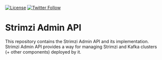 [![License](https://img.shields.io/badge/license-Apache--2.0-blue.svg)](http://www.apache.org/licenses/LICENSE-2.0)
[![Twitter Follow](https://img.shields.io/twitter/follow/strimziio.svg?style=social&label=Follow&style=for-the-badge)](https://twitter.com/strimziio)

# Strimzi Admin API

This repository contains the Strimzi Admin API and its implementation.
Strimzi Admin API provides a way for managing Strimzi and Kafka clusters (+ other components) deployed by it.
